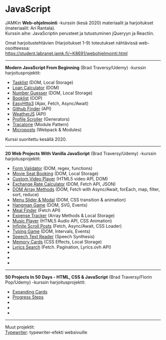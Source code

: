 # JavaScript

JAMKin **Web-ohjelmointi** -kurssin (kesä 2020) materiaalit ja harjoitukset (materiaalit: Ari Rantala).  
Kurssin aihe: JavaScriptin perusteet ja tutustuminen jQueryyn ja Reactiin.  
  
Omat harjoitustehtävien (Harjoitukset 1-9) toteutukset nähtävissä web-osoitteessa:  
https://student.labranet.jamk.fi/~K8691/webohjelmointi.html  

- - - - - - -  
  
**Modern JavaScript From Beginning** (Brad Traversy/Udemy) -kurssin harjoitusprojektit:  
- [Tasklist](../master/tasklist) (DOM, Local Storage)  
- [Loan Calculator](../master/loancalculator) (DOM)  
- [Number Guesser](../master/numberguesser) (DOM, Local Storage)  
- [Booklist](../master/booklist) (OOP)  
- [EasyHttp3](../master/ajax/async_await/easyhttp3) (Ajax, Fetch, Async/Await)   
- [Github Finder](../master/githubfinder) (API)    
- [WeatherJS](../master/weatherjs) (API)  
- [Profile Scroller](../master/profilescroller) (Generators)  
- [Tracalorie](../master/tracalorie) (Module Pattern)  
- [Microposts](../master/microposts) (Webpack & Modules)  
  
Kurssi suoritettu kesällä 2020.  
  
- - - - -  

**20 Web Projects With Vanilla JavaScript** (Brad Traversy/Udemy) -kurssin harjoitusprojektit:
- [Form Validator](../master/form-validator) (DOM, regex, functions)  
- [Movie Seat Booking](../master/movie-seat-booking) (DOM, Local Storage)  
- [Custom Video Player](../master/custom-video-player) (HTML5 video API, DOM)  
- [Exchange Rate Calculator](../master/exchange-rate) (DOM, Fetch API, JSON)  
- [DOM Array Methods](../master/dom-array-methods) (DOM, Fetch with Async/Await, forEach, map, filter, sort, reduce)  
- [Menu Slider & Modal](../master/modal-menu-slider) (DOM, CSS transition & animation)  
- [Hangman Game](../master/hangman) (DOM, SVG, Events)  
- [Meal Finder](../master/meal-finder) (Fetch API)  
- [Expense Tracker](../master/expense-tracker) (Array Methods & Local Storage)   
- [Music Player](../master/music-player) (HTML5 Audio API, CSS Animation)  
- [Infinite Scroll Posts](../master/infinite_scroll_blog) (Fetch, Async/Await, CSS Loader)  
- [Typing Game](../master/typing-game) (DOM, Intervals, Events)  
- [Speech Text Reader](../master/speech-text-reader) (Speech Synthesis)  
- [Memory Cards](../master/memory-cards) (CSS Effects, Local Storage)  
- [Lyrics Search](../master/lyrics-search) (Fetch. Pagination, Lyrics.ovh API)  
- 
-  
-  
  
- - - - -  

**50 Projects In 50 Days - HTML, CSS & JavaScript** (Brad Traversy/Florin Pop/Udemy) -kurssin harjoitusprojektit:
- [Expanding Cards](../master/expanding-cards) 
- [Progress Steps](../master/progress-steps)  
-  
-  
-  
  
- - - - -  
  
Muut projektit:  
[Typewriter](../master/typewriter): typewriter-efekti websivuille   
